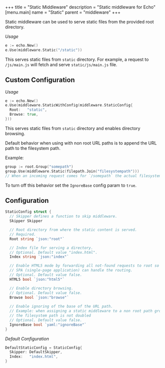 +++
title = "Static Middleware"
description = "Static middleware for Echo"
[menu.main]
  name = "Static"
  parent = "middleware"
+++

Static middleware can be used to serve static files from the provided root directory.

*Usage*

```go
e := echo.New()
e.Use(middleware.Static("/static"))
```

This serves static files from `static` directory. For example, a request to `/js/main.js`
will fetch and serve `static/js/main.js` file.

## Custom Configuration

*Usage*

```go
e := echo.New()
e.Use(middleware.StaticWithConfig(middleware.StaticConfig{
  Root:   "static",
  Browse: true,
}))
```

This serves static files from `static` directory and enables directory browsing. 

Default behavior when using with non root URL paths is to append the URL path to the filesystem path. 

Example:

```go
group := root.Group("somepath")
group.Use(middleware.Static(filepath.Join("filesystempath")))
// When an incoming request comes for `/somepath` the actual filesystem request goes to `filesystempath/somepath` instead of only `filesystempath`. 
```

To turn off this behavior set the `IgnoreBase` config param to `true`.


## Configuration

```go
StaticConfig struct {
  // Skipper defines a function to skip middleware.
  Skipper Skipper

  // Root directory from where the static content is served.
  // Required.
  Root string `json:"root"`

  // Index file for serving a directory.
  // Optional. Default value "index.html".
  Index string `json:"index"`

  // Enable HTML5 mode by forwarding all not-found requests to root so that
  // SPA (single-page application) can handle the routing.
  // Optional. Default value false.
  HTML5 bool `json:"html5"`

  // Enable directory browsing.
  // Optional. Default value false.
  Browse bool `json:"browse"`
  
  // Enable ignoring of the base of the URL path.
  // Example: when assigning a static middleware to a non root path group,
  // the filesystem path is not doubled
  // Optional. Default value false.
  IgnoreBase bool `yaml:"ignoreBase"`
}
```

*Default Configuration*

```go
DefaultStaticConfig = StaticConfig{
  Skipper: DefaultSkipper,
  Index:   "index.html",
}
```
